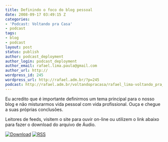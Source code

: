 ```yaml
---
title: Definindo o foco do blog pessoal
date: 2008-09-17 03:49:15 Z
categories:
- 'Podcast: Voltando pra Casa'
- podcast
tags:
- blog
- podcast
layout: post
status: publish
author: podcast_deployment
author_login: podcast_deployment
author_email: rafael.lima.paula@gmail.com
author_url: http://
wordpress_id: 245
wordpress_url: http://rafael.adm.br/?p=245
podcast: http://rafael.adm.br/voltandopracasa/rafael_lima-voltando_pra_casa-0017.mp3
---
```


Eu acredito que &eacute; importante definirmos um tema principal para o nosso blog e n&atilde;o misturarmos vida pessoal com vida profissional. Ou&ccedil;a e chegue a suas pr&oacute;prias conclus&otilde;es.

Leitores de feeds, visitem o site para ouvir on-line ou utilizem o link abaixo para fazer o download do arquivo de &Aacute;udio.

<a class="noborder" href="http://rafael.adm.br/voltandopracasa/rafael_lima-voltando_pra_casa-0017.mp3" title="Download"><img src="http://rafael.adm.br/wp-content/themes/rafael_lima-rockinblue/images/download_green.gif" border="0" alt="Download" /></a> <a class="noborder" href="http://feeds.feedburner.com/rafael_lima_podcast" title="RSS"><img src="http://rafael.adm.br/wp-content/themes/rafael_lima-rockinblue/images/icn-feed-16x16.png" border="0" alt="RSS" /></a>

